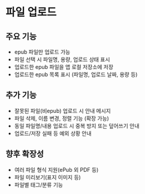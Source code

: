 # 파일 업로드

## 주요 기능

- epub 파일만 업로드 가능
- 파일 선택 시 파일명, 용량, 업로드 상태 표시
- 업로드한 epub 파일을 앱 로컬 저장소에 저장
- 업로드한 epub 목록 표시 (파일명, 업로드 날짜, 용량 등)

## 추가 기능

- 잘못된 파일(비epub) 업로드 시 안내 메시지
- 파일 삭제, 이름 변경, 정렬 기능 (확장 가능)
- 동일 파일명/내용 업로드 시 중복 방지 또는 덮어쓰기 안내
- 업로드/저장 실패 등 예외 상황 안내

## 향후 확장성

- 여러 파일 형식 지원(ePub 외 PDF 등)
- 파일 미리보기(표지 이미지 등)
- 파일별 태그/분류 기능
